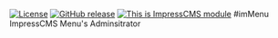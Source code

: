 [![License](https://img.shields.io/github/license/ImpressCMS/impresscms-module-immenu.svg?maxAge=2592000)](License.txt) 
	[![GitHub release](https://img.shields.io/github/release/ImpressCMS/impresscms-module-immenu.svg?maxAge=2592000)](https://github.com/ImpressCMS/impresscms-module-immenu/releases) 
		[![This is ImpressCMS module](https://img.shields.io/badge/ImpressCMS-module-F3AC03.svg?maxAge=2592000)](http://impresscms.org)
#imMenu
ImpressCMS Menu's Adminsitrator
